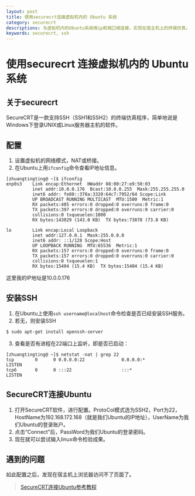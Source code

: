 ```yaml
---
layout: post
title: 使用securecrt连接虚拟机内的 Ubuntu 系统
category: securecrt
descriptions: 与虚拟机内的Ubuntu系统用ip和端口相连接，实现在宿主机上的终端仿真。
keywords: securecrt, ssh
---
```


# 使用securecrt 连接虚拟机内的 Ubuntu 系统
## 关于securecrt
SecureCRT是一款支持SSH（SSH1和SSH2）的终端仿真程序，简单地说是Windows下登录UNIX或Linux服务器主机的软件。
## 配置
1. 设置虚拟机的网络模式，NAT或桥接。
2. 在Ubuntu上用`ifconfig`命令查看IP地址信息。
```
[zhuangtingting@ ~]$ ifconfig
enp0s3    Link encap:Ethernet  HWaddr 08:00:27:e9:50:03  
          inet addr:10.0.0.176  Bcast:10.0.0.255  Mask:255.255.255.0
          inet6 addr: fe80::378a:3320:64c7:7952/64 Scope:Link
          UP BROADCAST RUNNING MULTICAST  MTU:1500  Metric:1
          RX packets:405 errors:0 dropped:0 overruns:0 frame:0
          TX packets:397 errors:0 dropped:0 overruns:0 carrier:0
          collisions:0 txqueuelen:1000 
          RX bytes:143029 (143.0 KB)  TX bytes:73878 (73.8 KB)

lo        Link encap:Local Loopback  
          inet addr:127.0.0.1  Mask:255.0.0.0
          inet6 addr: ::1/128 Scope:Host
          UP LOOPBACK RUNNING  MTU:65536  Metric:1
          RX packets:157 errors:0 dropped:0 overruns:0 frame:0
          TX packets:157 errors:0 dropped:0 overruns:0 carrier:0
          collisions:0 txqueuelen:1 
          RX bytes:15404 (15.4 KB)  TX bytes:15404 (15.4 KB)
```
这里我的IP地址是10.0.0.176

## 安装SSH
1. 在Ubuntu上使用`ssh username@localhost`命令检查是否已经安装SSH服务。
2. 若无，则安装SSH
```
$ sudo apt-get install openssh-server
```
3. 查看是否有进程在22端口上监听，即是否已启动：
```
[zhuangtingting@ ~]$ netstat -nat | grep 22
tcp        0      0 0.0.0.0:22              0.0.0.0:*               LISTEN     
tcp6       0      0 :::22                   :::*                    LISTEN 
```
## SecureCRT连接Ubuntu
1. 打开SecureCRT软件，进行配置。ProtoCol模式选为SSH2，Port为22，HostName为192.168.172.168（就是我们Ubuntu的IP地址），UserName为我们Ubuntu的登录账户。
2. 点击“Connect”后，PassWord为我们Ubuntu的登录密码。
3. 现在就可以尝试输入linux命令检验成果。
## 遇到的问题
如此配置之后，发现在宿主机上浏览器访问不了页面了。
> [SecureCRT连接Ubuntu参考教程](http://www.linuxidc.com/Linux/2015-05/117048.htm)